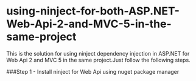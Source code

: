 # using-ninject-for-both-ASP.NET-Web-Api-2-and-MVC-5-in-the-same-project

This is the solution for using ninject dependency injection in ASP.NET for Web Api 2 and MVC 5 in the same project.Just follow the following steps.

###Step 1 - Install ninject for Web Api using nuget package manager
